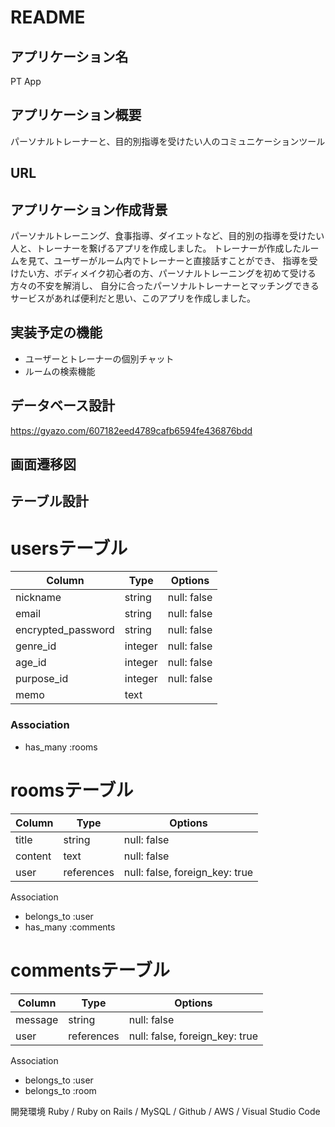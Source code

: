 # README

## アプリケーション名
PT App

## アプリケーション概要
パーソナルトレーナーと、目的別指導を受けたい人のコミュニケーションツール

## URL

## アプリケーション作成背景
パーソナルトレーニング、食事指導、ダイエットなど、目的別の指導を受けたい人と、トレーナーを繋げるアプリを作成しました。 トレーナーが作成したルームを見て、ユーザーがルーム内でトレーナーと直接話すことができ、 指導を受けたい方、ボディメイク初心者の方、パーソナルトレーニングを初めて受ける方々の不安を解消し、 自分に合ったパーソナルトレーナーとマッチングできるサービスがあれば便利だと思い、このアプリを作成しました。

## 実装予定の機能
* ユーザーとトレーナーの個別チャット
* ルームの検索機能

## データベース設計
https://gyazo.com/607182eed4789cafb6594fe436876bdd

## 画面遷移図

## テーブル設計

# usersテーブル
| Column             | Type    | Options     |
| ------------------ | ------- | ----------- |
| nickname           | string  | null: false |
| email              | string  | null: false |
| encrypted_password | string  | null: false |
| genre_id           | integer | null: false |
| age_id             | integer | null: false |
| purpose_id         | integer | null: false |
| memo               | text    |             |

### Association
* has_many :rooms

# roomsテーブル
| Column            | Type        | Options                        |
| ----------------- | ----------- | ------------------------------ |
| title             | string      | null: false                    |
| content           | text        | null: false                    |
| user              | references  | null: false, foreign_key: true |

Association
* belongs_to :user
* has_many :comments

# commentsテーブル
| Column            | Type        | Options                        |
| ----------------- | ----------- | ------------------------------ |
| message           | string      | null: false                    |
| user              | references  | null: false, foreign_key: true |

Association
* belongs_to :user
* belongs_to :room

開発環境
Ruby / Ruby on Rails / MySQL / Github / AWS / Visual Studio Code
